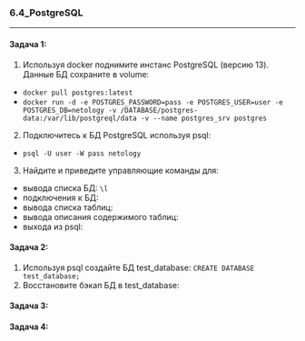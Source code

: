 ### 6.4_PostgreSQL
-------------------------------------------------------------------------------------------------
#### Задача 1: </br>
1) Используя docker поднимите инстанс PostgreSQL (версию 13). Данные БД сохраните в volume: </br>
- `docker pull postgres:latest` </br>
- `docker run -d -e POSTGRES_PASSWORD=pass -e POSTGRES_USER=user -e POSTGRES_DB=netology -v /DATABASE/postgres-data:/var/lib/postgreql/data -v --name postgres_srv postgres` </br>
2) Подключитесь к БД PostgreSQL используя psql: </br>
- `psql -U user -W pass netology` </br>
3) Найдите и приведите управляющие команды для: </br>
- вывода списка БД: `\l` </br>
- подключения к БД: </br>
- вывода списка таблиц: </br>
- вывода описания содержимого таблиц: </br>
- выхода из psql: </br>
#### Задача 2: </br>
1) Используя psql создайте БД test_database: `CREATE DATABASE test_database;` </br>
2) Восстановите бэкап БД в test_database: </br>
#### Задача 3: </br>
#### Задача 4: </br>
